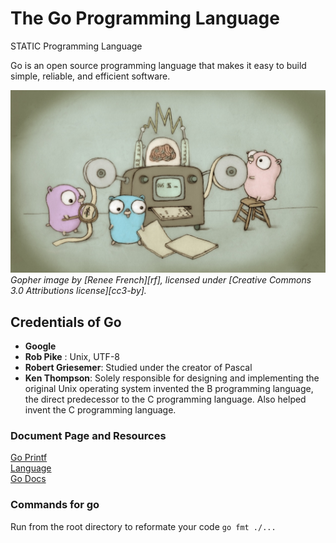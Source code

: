 # The Go Programming Language

STATIC Programming Language  

Go is an open source programming language that makes it easy to build simple,
reliable, and efficient software.

![Gopher image](images/fiveyears.jpg)
*Gopher image by [Renee French][rf], licensed under [Creative Commons 3.0 Attributions license][cc3-by].*

## Credentials of Go

- **Google**
- **Rob Pike** : Unix, UTF-8  
- **Robert Griesemer**: Studied under the creator of Pascal  
- **Ken Thompson**: Solely responsible for designing and implementing the original Unix operating system invented the B programming language, the direct predecessor to the C programming language. Also helped invent the C programming language.

### Document Page and Resources

[Go Printf](https://godoc.org/fmt#Printf)  
[Language](https://golang.org/ref/spec)  
[Go Docs](https://golang.org/pkg/)

### Commands for go

Run from the root directory to reformate your code
`go fmt ./...`  


